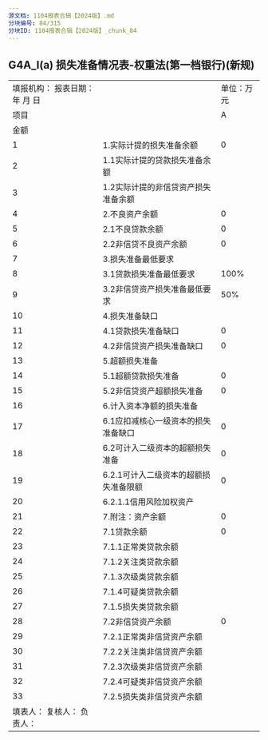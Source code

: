 ```yaml
---
源文档: 1104报表合辑【2024版】.md
分块编号: 84/315
分块ID: 1104报表合辑【2024版】_chunk_84
---
```


## G4A\_I(a) 损失准备情况表-权重法(第一档银行)(新规)

|  |  |  |
| --- | --- | --- |
| 填报机构： 报表日期： 年 月 日 | | 单位：万元 |
| 项目 | | A |
| 金额 |
| 1 | 1.实际计提的损失准备余额 | 0 |
| 2 | 1.1实际计提的贷款损失准备余额 |  |
| 3 | 1.2实际计提的非信贷资产损失准备余额 |  |
| 4 | 2.不良资产余额 | 0 |
| 5 | 2.1不良贷款余额 | 0 |
| 6 | 2.2非信贷不良资产余额 | 0 |
| 7 | 3.损失准备最低要求 |  |
| 8 | 3.1贷款损失准备最低要求 | 100% |
| 9 | 3.2非信贷资产损失准备最低要求 | 50% |
| 10 | 4.损失准备缺口 |  |
| 11 | 4.1贷款损失准备缺口 | 0 |
| 12 | 4.2非信贷资产损失准备缺口 | 0 |
| 13 | 5.超额损失准备 |  |
| 14 | 5.1超额贷款损失准备 | 0 |
| 15 | 5.2非信贷资产超额损失准备 | 0 |
| 16 | 6.计入资本净额的损失准备 |  |
| 17 | 6.1应扣减核心一级资本的损失准备缺口 | 0 |
| 18 | 6.2可计入二级资本的超额损失准备 | 0 |
| 19 | 6.2.1可计入二级资本的超额损失准备限额 | 0 |
| 20 | 6.2.1.1信用风险加权资产 |  |
| 21 | 7.附注：资产余额 | 0 |
| 22 | 7.1贷款余额 | 0 |
| 23 | 7.1.1正常类贷款余额 |  |
| 24 | 7.1.2关注类贷款余额 |  |
| 25 | 7.1.3次级类贷款余额 |  |
| 26 | 7.1.4可疑类贷款余额 |  |
| 27 | 7.1.5损失类贷款余额 |  |
| 28 | 7.2非信贷资产余额 | 0 |
| 29 | 7.2.1正常类非信贷资产余额 |  |
| 30 | 7.2.2关注类非信贷资产余额 |  |
| 31 | 7.2.3次级类非信贷资产余额 |  |
| 32 | 7.2.4可疑类非信贷资产余额 |  |
| 33 | 7.2.5损失类非信贷资产余额 |  |
| 填表人： 复核人： 负责人： | | |

